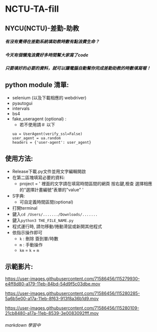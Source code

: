 # NCTU-TA-fill

## NYCU(NCTU)-差勤-助教
##### 有沒有覺得在差勤系統填助教時數有點浪費生命？
##### 今天有個懶鬼浪費好多時間幫大家寫了code
##### 只要填好的必要的資料，就可以讓電腦自動幫你完成差勤助教的時數填寫喔！
  
  
## python module 清單:
- selenium (以及下載相應的 webdriver)  
- pyautogui  
- intervals  
- bs4
- fake_useragent (optional) :  
    - 若不使用請＃ 以下  
    ```
    ua = UserAgent(verify_ssl=False)  
    user_agent = ua.random  
    headers = {'user-agent': user_agent}  
    ```
  
  
## 使用方法:
- Release下載.py文件並用文字編輯開啟  
- 在第二區塊填寫必要的資料:  
  - project = ' 裡面的文字請在填寫時間區間的網頁 按右鍵,檢查 選擇相應的“選擇計畫編號”表單的"value" '  
- S字典:  
  - 可自定義時間區間(optional)  
- 打開terminal  
- 鍵入```cd /Users/......./Downloads/.......```
- 鍵入```python3 THE_FILE_NAME.py```
- 程式運行時, 請勿移動/捲動滑鼠或新開其他程式
- 依指示操作即可
  - ```k``` : 刪除 簽到單/時數
  - ```m``` : 手動操作
  - ```km``` = ```k``` + ```m```


## 示範影片:


https://user-images.githubusercontent.com/71586456/115279930-e4ff8d80-a179-11eb-84bd-54d9f5c03dbe.mov




https://user-images.githubusercontent.com/71586456/115280285-5a6b5e00-a17a-11eb-8f63-913f8a36b1d9.mov




https://user-images.githubusercontent.com/71586456/115280109-21cb8480-a17a-11eb-8539-3e0083092fff.mov



###### markdown 學習中
